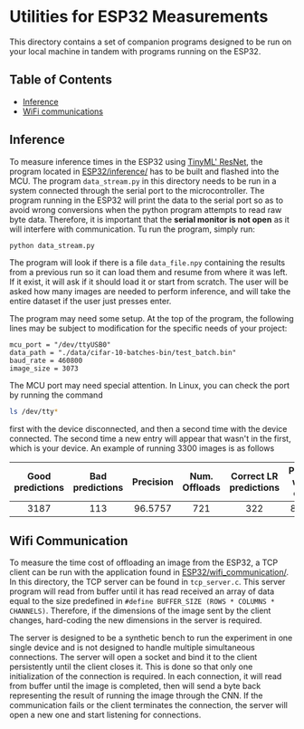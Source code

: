 # Utilities for ESP32 Measurements

This directory contains a set of companion programs designed to be run on your local machine in tandem with programs running on the ESP32.

## Table of Contents

- [Inference](#inference)
- [WiFi communications](#wifi)


## Inference

To measure inference times in the ESP32 using [TinyML' ResNet](https://github.com/mlcommons/tiny/tree/master/benchmark/training/image_classification/trained_models), the program located in [ESP32/inference/](../inference) has to be built and flashed into the MCU. The program `data_stream.py` in this directory needs to be run in a system connected through the serial port to the microcontroller. The program running in the ESP32 will print the data to the serial port so as to avoid wrong conversions when the python program attempts to read raw byte data. Therefore, it is important that the **serial monitor is not open** as it will interfere with communication. Tu run the program, simply run:

```bash
python data_stream.py
```

The program will look if there is a file `data_file.npy` containing the results from a previous run so it can load them and resume from where it was left. If it exist, it will ask if it should load it or start from scratch. The user will be asked how many images are needed to perform inference, and will take the entire dataset if the user just presses enter.

The program may need some setup. At the top of the program, the following lines may be subject to modification for the specific needs of your project:

```pyhton
mcu_port = "/dev/ttyUSB0"
data_path = "./data/cifar-10-batches-bin/test_batch.bin"
baud_rate = 460800
image_size = 3073
```

The MCU port may need special attention. In Linux, you can check the port by running the command

```bash
ls /dev/tty*
```

first with the device disconnected, and then a second time with the device connected. The second time a new entry will appear that wasn't in the first, which is your device. An example of running 3300 images is as follows

| **Good predictions** | **Bad predictions** | **Precision** | **Num. Offloads** | **Correct LR predictions** | **Precision without offload** |
|:--------------------:|:-------------------:|:-------------:|:-----------------:|:--------------------------:|:-----------------------------:|
|         3187         |         113         |    96.5757    |        721        |             322            |            86.8181            |


## Wifi Communication <a name="wifi"></a>

To measure the time cost of offloading an image from the ESP32, a TCP client can be run with the application found in [ESP32/wifi_communication/](../wifi_communication). In this directory, the TCP server can be found in `tcp_server.c`. This server program will read from buffer until it has read received an array of data equal to the size predefined in `#define BUFFER_SIZE (ROWS * COLUMNS * CHANNELS)`. Therefore, if the dimensions of the image sent by the client changes, hard-coding the new dimensions in the server is required.

The server is designed to be a synthetic bench to run the experiment in one single device and is not designed to handle multiple simultaneous connections. The server will open a socket and bind it to the client persistently until the client closes it. This is done so that only one initialization of the connection is required. In each connection, it will read from buffer until the image is completed, then will send a byte back representing the result of running the image through the CNN. If the communication fails or the client terminates the connection, the server will open a new one and start listening for connections. 
